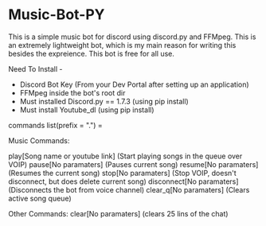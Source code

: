 # Music-Bot-PY

This is a simple music bot for discord using discord.py and FFMpeg.
This is an extremely lightweight bot, which is my main reason for writing this besides the expreience.
This bot is free for all use. 

Need To Install -

- Discord Bot Key (From your Dev Portal after setting up an application)
- FFMpeg inside the bot's root dir
- Must installed Discord.py == 1.7.3 (using pip install)
- Must install Youtube_dl (using pip install)


commands list(prefix = ".") = 

Music Commands:

play[Song name or youtube link] (Start playing songs in the queue over VOIP)
pause[No paramaters] (Pauses current song)
resume[No paramaters] (Resumes the current song)
stop[No paramaters] (Stop VOIP, doesn't disconnect, but does delete current song)
disconnect[No paramaters] (Disconnects the bot from voice channel)
clear_q[No paramaters] (Clears active song queue)

Other Commands:
clear[No paramaters] (clears 25 lins of the chat)

